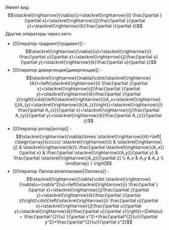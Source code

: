 Имеет вид: $$\stackrel{\rightarrow}{\nabla}{}=\stackrel{\rightarrow}{i} \frac{\partial }{\partial x}+\stackrel{\rightarrow}{j}\frac{\partial }{\partial y}+\stackrel{\rightarrow}{k}\frac{\partial }{\partial z}$$
Другие операторы через него:
- [[Оператор градиент|градиент]] - $$\stackrel{\rightarrow}{\nabla}{u}=\stackrel{\rightarrow}{i} \frac{\partial u}{\partial x}+\stackrel{\rightarrow}{j}\frac{\partial u}{\partial y}+\stackrel{\rightarrow}{k}\frac{\partial u}{\partial z}$$
- [[Оператор дивергенция|дивергенция]] - $$\stackrel{\rightarrow}{\nabla}\cdot{\stackrel{\rightarrow}{A}}=\left(\stackrel{\rightarrow}{i} \frac{\partial }{\partial x}+\stackrel{\rightarrow}{j}\frac{\partial }{\partial y}+\stackrel{\rightarrow}{k}\frac{\partial }{\partial z}\right)\cdot{\left(\stackrel{\rightarrow}{i}A_x+\stackrel{\rightarrow}{j}A_{y}+\stackrel{\rightarrow}{k}A_{z}\right)}=\stackrel{\rightarrow}{i} \frac{\partial A_{x}}{\partial x}+\stackrel{\rightarrow}{j}\frac{\partial A_{y}}{\partial y}+\stackrel{\rightarrow}{k}\frac{\partial A_{z}}{\partial z}$$
- [[Оператор ротор|ротор]] -$$\stackrel{\rightarrow}{\nabla}\times \stackrel{\rightarrow}{A}=\left| {\begin{array}{ccccc}
\stackrel{\rightarrow}{i} & \stackrel{\rightarrow}{j} & \stackrel{\rightarrow}{k}\\
\frac{\partial \stackrel{\rightarrow}{A_x}}{\partial x} & \frac{\partial \stackrel{\rightarrow}{A_y}}{\partial y} & \frac{\partial \stackrel{\rightarrow}{A_z}}{\partial z} \\
A_x & A_y & A_z \\
\end{array} } \right|$$
- [[Оператор Лапласа(лапласиан)|Лапласа]] - $$\stackrel{\rightarrow}{\nabla}\cdot \stackrel{\rightarrow}{\nabla}u=\nabla^2{u}=\left(\stackrel{\rightarrow}{i} \frac{\partial }{\partial x}+\stackrel{\rightarrow}{j}\frac{\partial }{\partial y}+\stackrel{\rightarrow}{k}\frac{\partial }{\partial z}\right)\cdot{\left(\stackrel{\rightarrow}{i} \frac{\partial u}{\partial x}+\stackrel{\rightarrow}{j}\frac{\partial u}{\partial y}+\stackrel{\rightarrow}{k}\frac{\partial u}{\partial z}\right)}=\Delta{u} = \frac{\partial^{2}{u} }{\partial x^2}+\frac{\partial^{2}{u}}{\partial y^2}+\frac{\partial^{2}{u}}{\partial z^2}$$